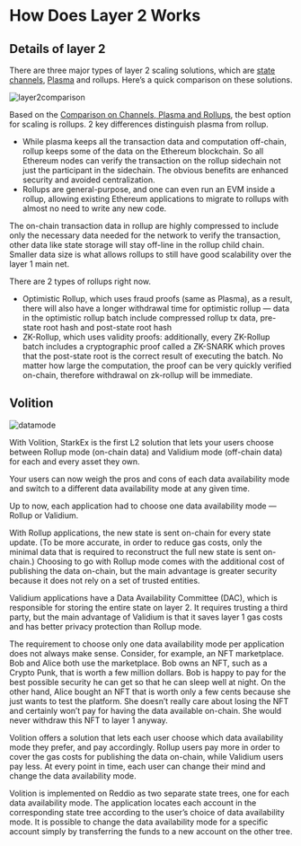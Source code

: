 # How Does Layer 2 Works

## Details of layer 2

There are three major types of layer 2 scaling solutions, which are [state channels](https://statechannels.org/), [Plasma](http://plasma.io/) and rollups. Here’s a quick comparison on these solutions.

![layer2comparison](/layer2comparison.png)

Based on the [Comparison on Channels, Plasma and Rollups](https://medium.com/coinmonks/easy-to-understand-ethereum-layer-2-scaling-solutions-channels-vs-plasma-vs-rollups-1dc1d4e9cb52), the best option for scaling is rollups. 2 key differences distinguish plasma from rollup.

- While plasma keeps all the transaction data and computation off-chain, rollup keeps some of the data on the Ethereum blockchain. So all Ethereum nodes can verify the transaction on the rollup sidechain not just the participant in the sidechain. The obvious benefits are enhanced security and avoided centralization.
- Rollups are general-purpose, and one can even run an EVM inside a rollup, allowing existing Ethereum applications to migrate to rollups with almost no need to write any new code.

The on-chain transaction data in rollup are highly compressed to include only the necessary data needed for the network to verify the transaction, other data like state storage will stay off-line in the rollup child chain. Smaller data size is what allows rollups to still have good scalability over the layer 1 main net.

There are 2 types of rollups right now.

- Optimistic Rollup, which uses fraud proofs (same as Plasma), as a result, there will also have a longer withdrawal time for optimistic rollup — data in the optimistic rollup batch include compressed rollup tx data, pre-state root hash and post-state root hash
- ZK-Rollup, which uses validity proofs: additionally, every ZK-Rollup batch includes a cryptographic proof called a ZK-SNARK which proves that the post-state root is the correct result of executing the batch. No matter how large the computation, the proof can be very quickly verified on-chain, therefore withdrawal on zk-rollup will be immediate.

## **Volition**

![datamode](/data-mode.png)

With Volition, StarkEx is the first L2 solution that lets your users choose between Rollup mode (on-chain data) and Validium mode (off-chain data) for each and every asset they own.

Your users can now weigh the pros and cons of each data availability mode and switch to a different data availability mode at any given time.

Up to now, each application had to choose one data availability mode — Rollup or Validium.

With Rollup applications, the new state is sent on-chain for every state update. (To be more accurate, in order to reduce gas costs, only the minimal data that is required to reconstruct the full new state is sent on-chain.) Choosing to go with Rollup mode comes with the additional cost of publishing the data on-chain, but the main advantage is greater security because it does not rely on a set of trusted entities.

Validium applications have a Data Availability Committee (DAC), which is responsible for storing the entire state on layer 2. It requires trusting a third party, but the main advantage of Validium is that it saves layer 1 gas costs and has better privacy protection than Rollup mode.

The requirement to choose only one data availability mode per application does not always make sense. Consider, for example, an NFT marketplace. Bob and Alice both use the marketplace. Bob owns an NFT, such as a Crypto Punk, that is worth a few million dollars. Bob is happy to pay for the best possible security he can get so that he can sleep well at night. On the other hand, Alice bought an NFT that is worth only a few cents because she just wants to test the platform. She doesn’t really care about losing the NFT and certainly won’t pay for having the data available on-chain. She would never withdraw this NFT to layer 1 anyway.

Volition offers a solution that lets each user choose which data availability mode they prefer, and pay accordingly. Rollup users pay more in order to cover the gas costs for publishing the data on-chain, while Validium users pay less. At every point in time, each user can change their mind and change the data availability mode.

Volition is implemented on Reddio as two separate state trees, one for each data availability mode. The application locates each account in the corresponding state tree according to the user’s choice of data availability mode. It is possible to change the data availability mode for a specific account simply by transferring the funds to a new account on the other tree.